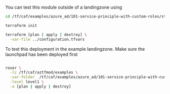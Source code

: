 You can test this module outside of a landingzone using

```bash
cd /tf/caf/examples/azure_ad/101-service-principle-with-custom-roles/standalone

terraform init

terraform [plan | apply | destroy] \
  -var-file ../configuration.tfvars


```

To test this deployment in the example landingzone. Make sure the launchpad has been deployed first

```bash

rover \
  -lz /tf/caf/aztfmod/examples \
  -var-folder  /tf/caf/examples/azure_ad/101-service-principle-with-custom-roles/ \
  -level level1 \
  -a [plan | apply | destroy]

```
